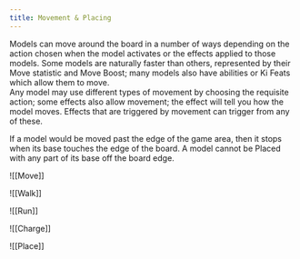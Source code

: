 ```yaml
---
title: Movement & Placing
---
```

Models can move around the board in a number of ways depending on the action chosen when the model activates or the effects applied to those models. Some models are naturally faster than others, represented by their Move statistic and Move Boost; many models also have abilities or Ki Feats which allow them to move.  
Any model may use different types of movement by choosing the requisite action; some effects also allow movement; the effect will tell you how the model moves. Effects that are triggered by movement can trigger from any of these.  

If a model would be moved past the edge of the game area, then it stops when its base touches the edge of the board. A model cannot be Placed with any part of its base off the board edge.  

![[Move]]

![[Walk]]

![[Run]]

![[Charge]]

![[Place]]


